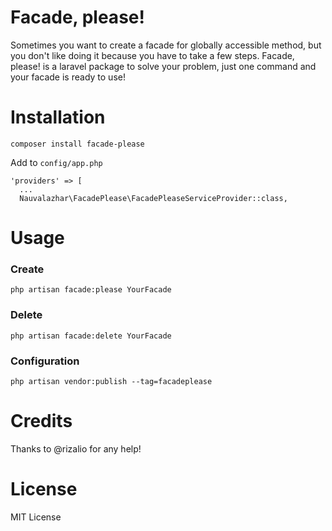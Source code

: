 # Facade, please!
Sometimes you want to create a facade for globally accessible method, but you don't like doing it because you have to take a few steps. Facade, please! is a laravel package to solve your problem, just one command and your facade is ready to use!

# Installation
```
composer install facade-please
```
Add to `config/app.php`
```
'providers' => [
  ...
  Nauvalazhar\FacadePlease\FacadePleaseServiceProvider::class,
```

# Usage
### Create
```
php artisan facade:please YourFacade
```

### Delete
```
php artisan facade:delete YourFacade
```

### Configuration
```
php artisan vendor:publish --tag=facadeplease
```

# Credits
Thanks to @rizalio for any help!

# License
MIT License